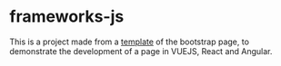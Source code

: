 # frameworks-js

This is a project made from a [template](https://bootstrapstarter.com/template-fooddelivery-bootstrap-html/) of the bootstrap page, to demonstrate the development of a page in VUEJS, React and Angular.
